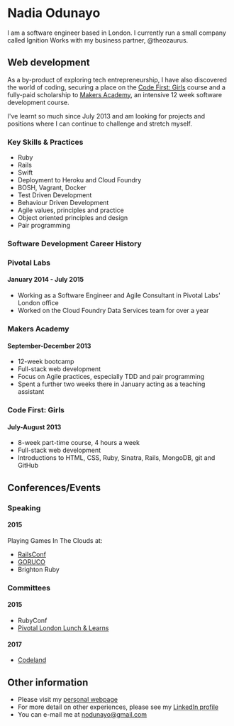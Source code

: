 # Nadia Odunayo

I am a software engineer based in London. I currently run a small company called Ignition Works with my business partner, @theozaurus. 

## Web development

As a by-product of exploring tech entrepreneurship, I have also discovered the world of coding, securing a place on the [Code First: Girls](http://www.codefirstgirls.org.uk/) course and a fully-paid scholarship to [Makers Academy](http://www.makersacademy.com), an intensive 12 week software development course.

I've learnt so much since July 2013 and am looking for projects and positions where I can continue to challenge and stretch myself.

### Key Skills & Practices

* Ruby
* Rails
* Swift
* Deployment to Heroku and Cloud Foundry
* BOSH, Vagrant, Docker
* Test Driven Development
* Behaviour Driven Development
* Agile values, principles and practice
* Object oriented principles and design
* Pair programming

### Software Development Career History

### Pivotal Labs
#### January 2014 - July 2015

* Working as a Software Engineer and Agile Consultant in Pivotal Labs' London office
* Worked on the Cloud Foundry Data Services team for over a year


### Makers Academy
#### September-December 2013

* 12-week bootcamp
* Full-stack web development
* Focus on Agile practices, especially TDD and pair programming
* Spent a further two weeks there in January acting as a teaching assistant


### Code First: Girls
#### July-August 2013

* 8-week part-time course, 4 hours a week
* Full-stack web development
* Introductions to HTML, CSS, Ruby, Sinatra, Rails, MongoDB, git and GitHub

## Conferences/Events

### Speaking
#### 2015
Playing Games In The Clouds at:
* [RailsConf](http://confreaks.tv/videos/railsconf2015-playing-games-in-the-clouds)
* [GORUCO](http://confreaks.tv/videos/goruco2015-keynote-playing-games-in-the-clouds)
* Brighton Ruby 

### Committees
#### 2015
* RubyConf
* [Pivotal London Lunch & Learns](http://www.meetup.com/Pivotal-London-Talks/)
#### 2017
* [Codeland](http://codelandconf.com/)

## Other information

* Please visit my [personal webpage](http://www.nadiaodunayo.com)
* For more detail on other experiences, please see my [LinkedIn profile](http://www.linkedin.com/in/nodunayo)
* You can e-mail me at nodunayo@gmail.com
